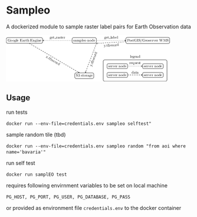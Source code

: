 # Sampleo

A dockerized module to sample raster label pairs for Earth Observation data

<img src="doc/node_diagram.png">

## Usage

run tests
```
docker run --env-file=credentials.env sampleo selftest"
```

sample random tile (tbd)
```
docker run --env-file=credentials.env sampleo random "from aoi where name='bavaria'"
```

run self test
```
docker run samplEO test
```

requires following envirnment variables to be set on local machine
```
PG_HOST, PG_PORT, PG_USER, PG_DATABASE, PG_PASS
```
or provided as environment file `credentials.env` to the docker container

